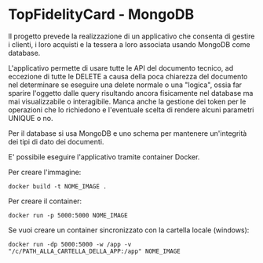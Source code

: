 # TopFidelityCard - MongoDB
Il progetto prevede la realizzazione di un applicativo che consenta di gestire i clienti, i loro acquisti e la tessera
a loro associata usando MongoDB come database.

L'applicativo permette di usare tutte le API del documento tecnico, ad eccezione di tutte le DELETE a causa 
della poca chiarezza del documento nel determinare se eseguire una delete normale o una "logica", ossia far sparire l'oggetto
dalle query risultando ancora fisicamente nel database ma mai visualizzabile o interagibile. 
Manca anche la gestione dei token per le operazioni che lo richiedono e l'eventuale scelta di rendere alcuni parametri UNIQUE o no.

Per il database si usa MongoDB e uno schema per mantenere un'integrità dei tipi di dato dei documenti.

E' possibile eseguire l'applicativo tramite container Docker.

Per creare l'immagine:

```docker build -t NOME_IMAGE .```

Per creare il container:

```docker run -p 5000:5000 NOME_IMAGE```

Se vuoi creare un container sincronizzato con la cartella locale (windows):

```docker run -dp 5000:5000 -w /app -v "/c/PATH_ALLA_CARTELLA_DELLA_APP:/app" NOME_IMAGE```

